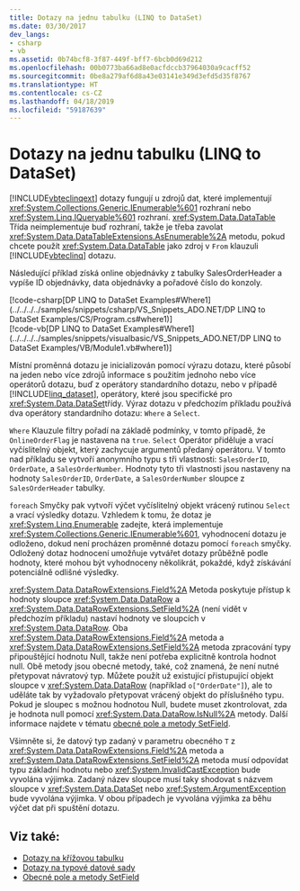 ```yaml
---
title: Dotazy na jednu tabulku (LINQ to DataSet)
ms.date: 03/30/2017
dev_langs:
- csharp
- vb
ms.assetid: 0b74bcf8-3f87-449f-bff7-6bcb0d69d212
ms.openlocfilehash: 00b0773ba66ad8e0acfdccb37964030a9cacff52
ms.sourcegitcommit: 0be8a279af6d8a43e03141e349d3efd5d35f8767
ms.translationtype: HT
ms.contentlocale: cs-CZ
ms.lasthandoff: 04/18/2019
ms.locfileid: "59187639"
---
```

# <a name="single-table-queries-linq-to-dataset"></a>Dotazy na jednu tabulku (LINQ to DataSet)
[!INCLUDE[vbteclinqext](../../../../includes/vbteclinqext-md.md)] dotazy fungují u zdrojů dat, které implementují <xref:System.Collections.Generic.IEnumerable%601> rozhraní nebo <xref:System.Linq.IQueryable%601> rozhraní. <xref:System.Data.DataTable> Třída neimplementuje buď rozhraní, takže je třeba zavolat <xref:System.Data.DataTableExtensions.AsEnumerable%2A> metodu, pokud chcete použít <xref:System.Data.DataTable> jako zdroj v `From` klauzuli [!INCLUDE[vbteclinq](../../../../includes/vbteclinq-md.md)] dotazu.  
  
 Následující příklad získá online objednávky z tabulky SalesOrderHeader a vypíše ID objednávky, data objednávky a pořadové číslo do konzoly.  
  
 [!code-csharp[DP LINQ to DataSet Examples#Where1](../../../../samples/snippets/csharp/VS_Snippets_ADO.NET/DP LINQ to DataSet Examples/CS/Program.cs#where1)]  
 [!code-vb[DP LINQ to DataSet Examples#Where1](../../../../samples/snippets/visualbasic/VS_Snippets_ADO.NET/DP LINQ to DataSet Examples/VB/Module1.vb#where1)] 
  
 Místní proměnná dotazu je inicializován pomocí výrazu dotazu, které působí na jeden nebo více zdrojů informace s použitím jednoho nebo více operátorů dotazu, buď z operátory standardního dotazu, nebo v případě [!INCLUDE[linq_dataset](../../../../includes/linq-dataset-md.md)], operátory, které jsou specifické pro <xref:System.Data.DataSet>třídy. Výraz dotazu v předchozím příkladu používá dva operátory standardního dotazu: `Where` a `Select`.  
  
 `Where` Klauzule filtry pořadí na základě podmínky, v tomto případě, že `OnlineOrderFlag` je nastavena na `true`. `Select` Operátor přiděluje a vrací vyčíslitelný objekt, který zachycuje argumentů předaný operátoru. V tomto nad příkladu se vytvoří anonymního typu s tři vlastnosti: `SalesOrderID`, `OrderDate`, a `SalesOrderNumber`. Hodnoty tyto tři vlastnosti jsou nastaveny na hodnoty `SalesOrderID`, `OrderDate`, a `SalesOrderNumber` sloupce z `SalesOrderHeader` tabulky.  
  
 `foreach` Smyčky pak vytvoří výčet vyčíslitelný objekt vrácený rutinou `Select` a vrací výsledky dotazu. Vzhledem k tomu, že dotaz je <xref:System.Linq.Enumerable> zadejte, která implementuje <xref:System.Collections.Generic.IEnumerable%601>, vyhodnocení dotazu je odloženo, dokud není procházen proměnné dotazu pomocí `foreach` smyčky. Odložený dotaz hodnocení umožňuje vytvářet dotazy průběžně podle hodnoty, které mohou být vyhodnoceny několikrát, pokaždé, když získávání potenciálně odlišné výsledky.  
  
 <xref:System.Data.DataRowExtensions.Field%2A> Metoda poskytuje přístup k hodnoty sloupce <xref:System.Data.DataRow> a <xref:System.Data.DataRowExtensions.SetField%2A> (není vidět v předchozím příkladu) nastaví hodnoty ve sloupcích v <xref:System.Data.DataRow>. Oba <xref:System.Data.DataRowExtensions.Field%2A> metoda a <xref:System.Data.DataRowExtensions.SetField%2A> metoda zpracování typy připouštějící hodnotu Null, takže není potřeba explicitně kontrola hodnot null. Obě metody jsou obecné metody, také, což znamená, že není nutné přetypovat návratový typ. Můžete použít už existující přistupující objekt sloupce v <xref:System.Data.DataRow> (například `o["OrderDate"]`), ale to uděláte tak by vyžadovalo přetypovat vrácený objekt do příslušného typu.  Pokud je sloupec s možnou hodnotou Null, budete muset zkontrolovat, zda je hodnota null pomocí <xref:System.Data.DataRow.IsNull%2A> metody. Další informace najdete v tématu [obecné pole a metody SetField](../../../../docs/framework/data/adonet/generic-field-and-setfield-methods-linq-to-dataset.md).  
  
 Všimněte si, že datový typ zadaný v parametru obecného `T` z <xref:System.Data.DataRowExtensions.Field%2A> metoda a <xref:System.Data.DataRowExtensions.SetField%2A> metoda musí odpovídat typu základní hodnotu nebo <xref:System.InvalidCastException> bude vyvolána výjimka. Zadaný název sloupce musí taky shodovat s názvem sloupce v <xref:System.Data.DataSet> nebo <xref:System.ArgumentException> bude vyvolána výjimka. V obou případech je vyvolána výjimka za běhu výčet dat při spuštění dotazu.  
  
## <a name="see-also"></a>Viz také:

- [Dotazy na křížovou tabulku](../../../../docs/framework/data/adonet/cross-table-queries-linq-to-dataset.md)
- [Dotazy na typové datové sady](../../../../docs/framework/data/adonet/querying-typed-datasets.md)
- [Obecné pole a metody SetField](../../../../docs/framework/data/adonet/generic-field-and-setfield-methods-linq-to-dataset.md)

